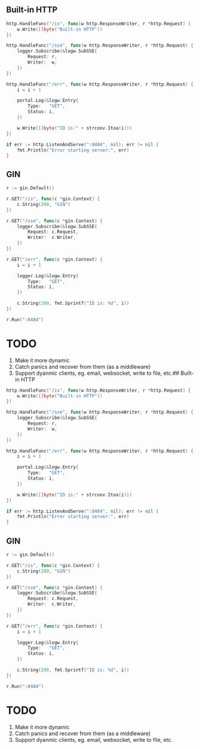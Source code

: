 ## Built-in HTTP

```go
http.HandleFunc("/is", func(w http.ResponseWriter, r *http.Request) {
    w.Write([]byte("Built-in HTTP"))
})

http.HandleFunc("/sse", func(w http.ResponseWriter, r *http.Request) {
    logger.Subscribe(&logw.SubSSE{
        Request: r,
        Writer:  w,
    })
})

http.HandleFunc("/err", func(w http.ResponseWriter, r *http.Request) {
    i = i + 1

    portal.Log(&logw.Entry{
        Type:   "GET",
        Status: i,
    })

    w.Write([]byte("ID is:" + strconv.Itoa(i)))
})

if err := http.ListenAndServe(":8484", nil); err != nil {
    fmt.Println("Error starting server:", err)
}
```

## GIN

```go
r := gin.Default()

r.GET("/is", func(c *gin.Context) {
    c.String(200, "GIN")
})

r.GET("/sse", func(c *gin.Context) {
    logger.Subscribe(&logw.SubSSE{
        Request: c.Request,
        Writer:  c.Writer,
    })
})

r.GET("/err", func(c *gin.Context) {
    i = i + 1

    logger.Log(&logw.Entry{
        Type:   "GET",
        Status: i,
    })

    c.String(200, fmt.Sprintf("ID is: %d", i))
})

r.Run(":8484")
```

# TODO
1. Make it more dynamic
2. Catch panics and recover from them (as a middleware)
3. Support dyanmic clients, eg. email, websocket, write to file, etc.## Built-in HTTP

```go
http.HandleFunc("/is", func(w http.ResponseWriter, r *http.Request) {
    w.Write([]byte("Built-in HTTP"))
})

http.HandleFunc("/sse", func(w http.ResponseWriter, r *http.Request) {
    logger.Subscribe(&logw.SubSSE{
        Request: r,
        Writer:  w,
    })
})

http.HandleFunc("/err", func(w http.ResponseWriter, r *http.Request) {
    i = i + 1

    portal.Log(&logw.Entry{
        Type:   "GET",
        Status: i,
    })

    w.Write([]byte("ID is:" + strconv.Itoa(i)))
})

if err := http.ListenAndServe(":8484", nil); err != nil {
    fmt.Println("Error starting server:", err)
}
```

## GIN

```go
r := gin.Default()

r.GET("/is", func(c *gin.Context) {
    c.String(200, "GIN")
})

r.GET("/sse", func(c *gin.Context) {
    logger.Subscribe(&logw.SubSSE{
        Request: c.Request,
        Writer:  c.Writer,
    })
})

r.GET("/err", func(c *gin.Context) {
    i = i + 1

    logger.Log(&logw.Entry{
        Type:   "GET",
        Status: i,
    })

    c.String(200, fmt.Sprintf("ID is: %d", i))
})

r.Run(":8484")
```

# TODO
1. Make it more dynamic
2. Catch panics and recover from them (as a middleware)
3. Support dyanmic clients, eg. email, websocket, write to file, etc.